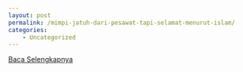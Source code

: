 ```yaml
---
layout: post
permalink: /mimpi-jatuh-dari-pesawat-tapi-selamat-menurut-islam/
categories:
    - Uncategorized
---
```


[Baca Selengkapnya](/03)